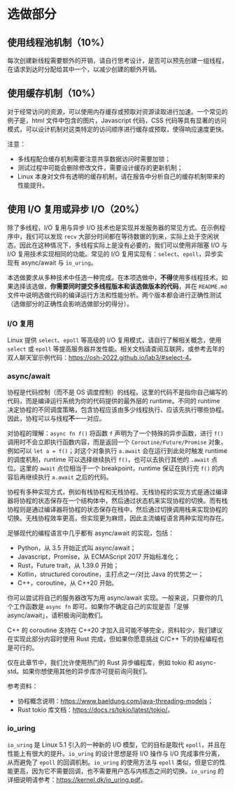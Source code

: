 # 选做部分

## 使用线程池机制（10%）

每次创建新线程需要额外的开销，请自行思考设计，是否可以预先创建一组线程，在请求到达时分配给其中一个，以减少创建的额外开销。

## 使用缓存机制（10%）

对于经常访问的资源，可以使用内存缓存或预取对资源读取进行加速。一个常见的例子是，html 文件中包含的图片，Javascript 代码，CSS 代码等具有显著的访问模式，可以设计机制对这类特定的访问顺序进行缓存或预取，使得响应速度更快。

注意：

- 多线程配合缓存机制需要注意共享数据访问时需要加锁；
- 测试过程中可能会删除修改文件，需要设计缓存的更新机制；
- Linux 本身对文件有透明的缓存机制，请在报告中分析自己的缓存机制带来的性能提升。

## 使用 I/O 复用或异步 I/O（20%）

除了多线程，I/O 复用与异步 I/O 技术也是实现并发服务器的常见方式。在示例程序中，我们可以发现 `recv` 大部分时间都在等待数据的到来，实际上处于空闲状态。因此在这种情况下，多线程实际上是没有必要的，我们可以使用非阻塞 I/O 与 I/O 复用技术实现相同的功能。常见的 I/O 复用实现有：`select`、`epoll`，异步实现有 async/await 与 `io_uring`。

本选做要求从多种技术中任选一种完成。在本项选做中，**不得**使用多线程技术。如果选择该选做，**你需要同时提交多线程版本和该选做版本的代码**，并在 `README.md` 文件中说明选做代码的编译运行方法和性能分析。两个版本都会进行正确性测试（选做部分的正确性会影响选做部分的得分）。

### I/O 复用

Linux 提供 `select`、`epoll` 等高级的 I/O 复用模式，请自行了解相关概念，使用 `select` 或 `epoll` 等提高服务器并发性能。相关文档请查阅互联网，或参考去年的双人聊天室示例代码：<https://osh-2022.github.io/lab3/#select-4>。

### async/await

协程是代码控制（而不是 OS 调度控制）的线程。这里的代码不是指你自己编写的代码，而是编译运行系统为你的代码提供的最外层的 runtime。不同的 runtime 决定协程的不同调度策略，包含协程应该由多少线程执行、应该先执行哪些协程。因此，协程可以与线程**不**一一对应。

对协程的理解：`async fn f()` 将函数 `f` 声明为了一个特殊的异步函数，进行 `f()` 调用时不会立即执行函数内容，而是返回一个 `Coroutine/Future/Promise` 对象，例如可以 `let a = f()`；对这个对象执行 `a.await` 会在运行到此处时触发 runtime 的调度机制，runtime 可以选择继续执行 `f()`，也可以去执行其他的 `.await` 点位。这里的 `await` 点位相当于一个 breakpoint，runtime 保证在执行完 `f()` 的内容后再继续执行 `a.await` 之后的代码。

协程有多种实现方式，例如有栈协程和无栈协程。无栈协程的实现方式是通过编译器将协程的状态保存在一个结构体中，然后通过状态机来实现协程的切换。而有栈协程则是通过编译器将协程的状态保存在栈中，然后通过切换调用栈来实现协程的切换。无栈协程效率更高，但实现更为麻烦，因此主流编程语言两种实现均存在。

足够现代的编程语言中几乎都有 async/await 的实现，包括：

- Python，从 3.5 开始正式叫 async/await；
- Javascript，Promise，从 ECMAScript 2017 开始标准化；
- Rust，Future trait，从 1.39.0 开始；
- Kotlin，structured coroutine，主打点之一/对比 Java 的优势之一；
- C++，coroutine，从 C++20 开始。

你可以尝试将自己的服务器改写为用 async/await 实现。一般来说，只要你的几个工作函数是 `async fn` 即可。如果你不确定自己的实现是否「足够 async/await」，请积极询问助教们。

C++ 的 coroutine 支持在 C++20 才加入且可能不够完全，资料较少，我们建议在实现此部分内容时使用 Rust 完成，但如果你愿意挑战 C/C++ 下的协程编程也是可行的。

仅在此章节中，我们允许使用热门的 Rust 异步编程库，例如 tokio 和 async-std。如果你想使用其他的异步库亦可提前询问我们。

参考资料：

- 协程概念说明：<https://www.baeldung.com/java-threading-models>；
- Rust tokio 库文档：<https://docs.rs/tokio/latest/tokio/>。

### io_uring

`io_uring` 是 Linux 5.1 引入的一种新的 I/O 模型，它的目标是取代 `epoll`，并且在性能上有很大的提升。`io_uring` 的设计思想是将 I/O 操作与 I/O 完成事件分离，从而避免了 `epoll` 的回调机制。`io_uring` 的使用方法与 `epoll` 类似，但是它的性能更高，因为它不需要回调，也不需要用户态与内核态之间的切换。`io_uring` 的详细说明请参考：<https://kernel.dk/io_uring.pdf>。
